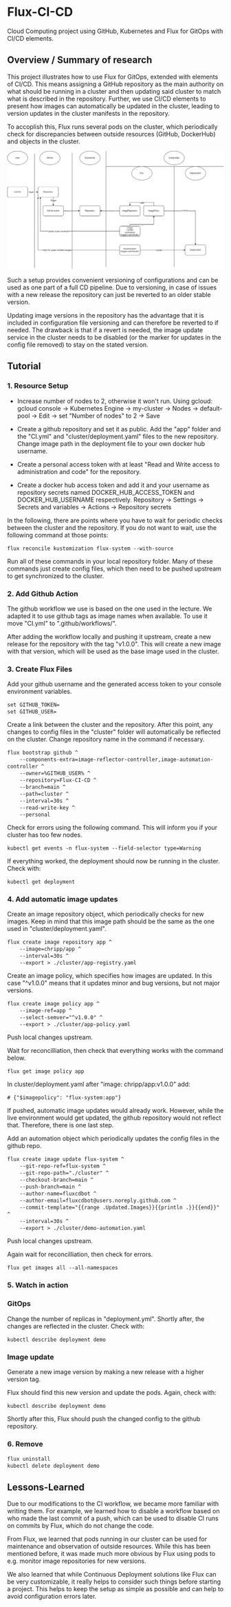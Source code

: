 # Flux-CI-CD
Cloud Computing project using GitHub, Kubernetes and Flux for GitOps with CI/CD elements.

## Overview / Summary of research

This project illustrates how to use Flux for GitOps, extended with elements of CI/CD. This means assigning a GitHub repository as the main authority on what should be running in a cluster and then updating said cluster to match what is described in the repository. Further, we use CI/CD elements to present how images can automatically be updated in the cluster, leading to version updates in the cluster manifests in the repository.

To accoplish this, Flux runs several pods on the cluster, which periodically check for discrepancies between outside resources (GitHub, DockerHub) and objects in the cluster.

![Actor Diagram](assets/project_diagram-2.png)

Such a setup provides convenient versioning of configurations and can be used as one part of a full CD pipeline. Due to versioning, in case of issues with a new release the repository can just be reverted to an older stable version.

Updating image versions in the repository has the advantage that it is included in configuration file versioning and can therefore be reverted to if needed. The drawback is that if a revert is needed, the image update service in the cluster needs to be disabled (or the marker for updates in the config file removed) to stay on the stated version.

## Tutorial

### 1. Resource Setup

- Increase number of nodes to 2, otherwise it won't run. Using gcloud: gcloud console -> Kubernetes Engine -> my-cluster -> Nodes -> default-pool -> Edit -> set "Number of nodes" to 2 -> Save

- Create a github repository and set it as public. Add the "app" folder and the "CI.yml" and "cluster/deployment.yaml" files to the new repository. Change image path in the deployment file to your own docker hub username.

- Create a personal access token with at least "Read and Write access to administration and code" for the repository.

- Create a docker hub access token and add it and your username as repository secrets named DOCKER_HUB_ACCESS_TOKEN and DOCKER_HUB_USERNAME respectively. Repository -> Settings -> Secrets and variables -> Actions -> Repository secrets

In the following, there are points where you have to wait for periodic checks between the cluster and the repository. If you do not want to wait, use the following command at those points:

```
flux reconcile kustomization flux-system --with-source
```

Run all of these commands in your local repository folder. Many of these commands just create config files, which then need to be pushed upstream to get synchronized to the cluster.

### 2. Add Github Action

The github workflow we use is based on the one used in the lecture. We adapted it to use github tags as image names when available. To use it move "CI.yml" to ".github/workflows/".

After adding the workflow locally and pushing it upstream, create a new release for the repository with the tag "v1.0.0". This will create a new image with that version, which will be used as the base image used in the cluster.

### 3. Create Flux Files

Add your github username and the generated access token to your console environment variables.

```
set GITHUB_TOKEN=
set GITHUB_USER=
```

Create a link between the cluster and the repository. After this point, any changes to config files in the "cluster" folder will automatically be reflected on the cluster. Change repository name in the command if necessary.

```
flux bootstrap github ^
    --components-extra=image-reflector-controller,image-automation-controller ^
    --owner=%GITHUB_USER% ^
    --repository=Flux-CI-CD ^
    --branch=main ^
    --path=cluster ^
    --interval=30s ^
    --read-write-key ^
    --personal
```

Check for errors using the following command. This will inform you if your cluster has too few nodes.

```
kubectl get events -n flux-system --field-selector type=Warning
```

If everything worked, the deployment should now be running in the cluster. Check with:

```
kubectl get deployment
```

### 4. Add automatic image updates

Create an image repository object, which periodically checks for new images. Keep in mind that this image path should be the same as the one used in "cluster/deployment.yaml".

```
flux create image repository app ^
    --image=chripp/app ^
    --interval=30s ^
    --export > ./cluster/app-registry.yaml
```

Create an image policy, which specifies how images are updated. In this case "^v1.0.0" means that it updates minor and bug versions, but not major versions.

```
flux create image policy app ^
    --image-ref=app ^
    --select-semver="^v1.0.0" ^
    --export > ./cluster/app-policy.yaml
```

Push local changes upstream.

Wait for reconcilliation, then check that everything works with the command below.

```
flux get image policy app
```

In cluster/deployment.yaml after "image: chripp/app:v1.0.0" add:
```
# {"$imagepolicy": "flux-system:app"}
```

If pushed, automatic image updates would already work. However, while the live environment would get updated, the github repository would not reflect that. Therefore, there is one last step.

Add an automation object which periodically updates the config files in the github repo.

```
flux create image update flux-system ^
    --git-repo-ref=flux-system ^
    --git-repo-path="./cluster" ^
    --checkout-branch=main ^
    --push-branch=main ^
    --author-name=fluxcdbot ^
    --author-email=fluxcdbot@users.noreply.github.com ^
    --commit-template="{{range .Updated.Images}}{{println .}}{{end}}" ^
    --interval=30s ^
    --export > ./cluster/demo-automation.yaml
```

Push local changes upstream.

Again wait for reconcilliation, then check for errors.

```
flux get images all --all-namespaces
```

### 5. Watch in action

### GitOps

Change the number of replicas in "deployment.yml". Shortly after, the changes are reflected in the cluster. Check with:

```
kubectl describe deployment demo
```

### Image update

Generate a new image version by making a new release with a higher version tag.

Flux should find this new version and update the pods. Again, check with:

```
kubectl describe deployment demo
```

Shortly after this, Flux should push the changed config to the github repository.

### 6. Remove

```
flux uninstall
kubectl delete deployment demo
```

## Lessons-Learned

Due to our modifications to the CI workflow, we became more familiar with writing them. For example, we learned how to disable a workflow based on who made the last commit of a push, which can be used to disable CI runs on commits by Flux, which do not change the code.

From Flux, we learned that pods running in our cluster can be used for maintenance and observation of outside resources. While this has been mentioned before, it was made much more obvious by Flux using pods to e.g. monitor image repositories for new versions.

We also learned that while Continuous Deployment solutions like Flux can be very customizable, it really helps to consider such things before starting a project. This helps to keep the setup as simple as possible and can help to avoid configuration errors later.